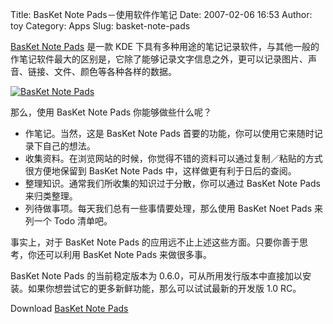 Title: BasKet Note Pads－使用软件作笔记
Date: 2007-02-06 16:53
Author: toy
Category: Apps
Slug: basket-note-pads

[BasKet Note Pads](http://basket.kde.org/) 是一款 KDE
下具有多种用途的笔记记录软件，与其他一般的作笔记软件最大的区别是，它除了能够记录文字信息之外，更可以记录图片、声音、链接、文件、颜色等各种各样的数据。

[![BasKet Note
Pads](http://i.linuxtoy.org/i/2007/02/basket-note-pads_s.png)](http://i.linuxtoy.org/i/2007/02/basket-note-pads.png)

那么，使用 BasKet Note Pads 你能够做些什么呢？

-   作笔记。当然，这是 BasKet Note Pads
    首要的功能，你可以使用它来随时记录下自己的想法。
-   收集资料。在浏览网站的时候，你觉得不错的资料可以通过复制／粘贴的方式很方便地保留到
    BasKet Note Pads 中，这样做更有利于日后的查阅。
-   整理知识。通常我们所收集的知识过于分散，你可以通过 BasKet Note Pads
    来归类整理。
-   列待做事项。每天我们总有一些事情要处理，那么使用 BasKet Noet Pads
    来列一个 Todo 清单吧。

事实上，对于 BasKet Note Pads
的应用远不止上述这些方面。只要你善于思考，你还可以利用 BasKet Note Pads
来做很多事。

BasKet Note Pads 的当前稳定版本为
0.6.0，可从所用发行版本中直接加以安装。如果你想尝试它的更多新鲜功能，那么可以试试最新的开发版
1.0 RC。

Download [BasKet Note Pads](http://basket.kde.org/download.php)
